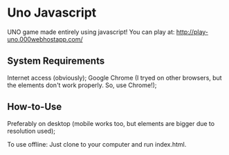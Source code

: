 # Uno Javascript
UNO game made entirely using javascript!
You can play at: http://play-uno.000webhostapp.com/

## System Requirements
Internet access (obviously);
Google Chrome (I tryed on other browsers, but the elements don't work properly. So, use Chrome!);

## How-to-Use
Preferably on desktop (mobile works too, but elements are bigger due to resolution used);

To use offline:
Just clone to your computer and run index.html.
